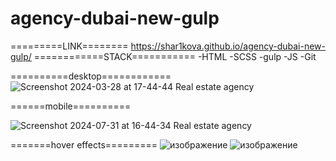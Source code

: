 ﻿# agency-dubai-new-gulp
=========LINK========
https://shar1kova.github.io/agency-dubai-new-gulp/
============STACK===========
-HTML
-SCSS
-gulp
-JS
-Git

==========desktop============
![Screenshot 2024-03-28 at 17-44-44 Real estate agency](https://github.com/shar1kova/agency-dubai-new-gulp/assets/132005538/26d9e82d-088c-4804-b507-491f64a43f16)

======mobile==========

![Screenshot 2024-07-31 at 16-44-34 Real estate agency](https://github.com/user-attachments/assets/000410cc-57e9-4ffa-9de6-7b527205ae3e)

=======hover effects=========
![изображение](https://github.com/shar1kova/agency-dubai-new-gulp/assets/132005538/2c16d1a8-7182-4599-9702-ee228d2cc4cd)
![изображение](https://github.com/shar1kova/agency-dubai-new-gulp/assets/132005538/564af753-c529-4e8c-8b9f-7701636fb2f8)
